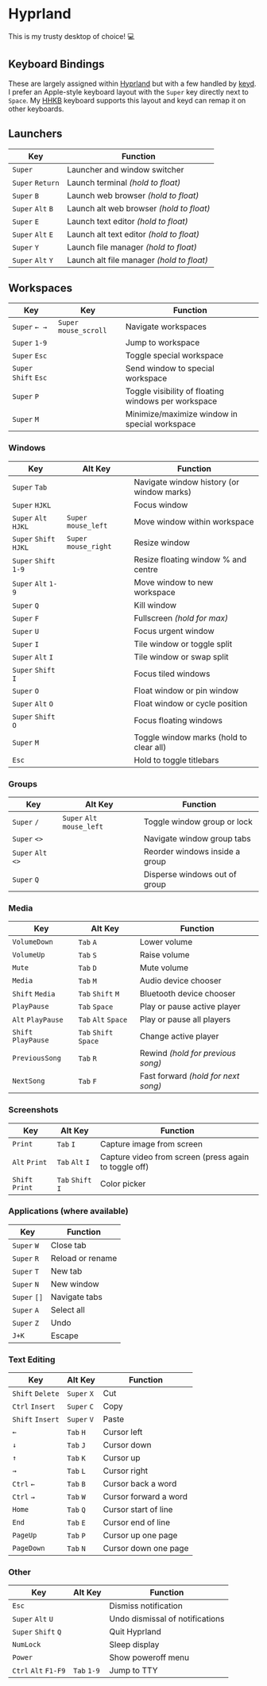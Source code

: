 # Hyprland

This is my trusty desktop of choice! 💻

## Keyboard Bindings

These are largely assigned within
[Hyprland](https://wiki.hypr.land/Configuring/Binds) but with a few handled by
[keyd](https://github.com/rvaiya/keyd). I prefer an Apple-style keyboard layout
with the `Super` key directly next to `Space`. My
[HHKB](https://happyhackingkb.com) keyboard supports this layout and keyd can
remap it on other keyboards.

## Launchers

| Key               | Function                                  |
| ----------------- | ----------------------------------------- |
| `Super`           | Launcher and window switcher              |
| `Super` `Return`  | Launch terminal _(hold to float)_         |
| `Super` `B`       | Launch web browser _(hold to float)_      |
| `Super` `Alt` `B` | Launch alt web browser _(hold to float)_  |
| `Super` `E`       | Launch text editor _(hold to float)_      |
| `Super` `Alt` `E` | Launch alt text editor _(hold to float)_  |
| `Super` `Y`       | Launch file manager _(hold to float)_     |
| `Super` `Alt` `Y` | Launch alt file manager _(hold to float)_ |

## Workspaces

| Key                   | Key                    | Function                                            |
| --------------------- | ---------------------- | --------------------------------------------------- |
| `Super` `← →`         | `Super` `mouse_scroll` | Navigate workspaces                                 |
| `Super` `1-9`         |                        | Jump to workspace                                   |
| `Super` `Esc`         |                        | Toggle special workspace                            |
| `Super` `Shift` `Esc` |                        | Send window to special workspace                    |
| `Super` `P`           |                        | Toggle visibility of floating windows per workspace |
| `Super` `M`           |                        | Minimize/maximize window in special workspace       |

### Windows

| Key                    | Alt Key               | Function                                  |
| ---------------------- | --------------------- | ----------------------------------------- |
| `Super` `Tab`          |                       | Navigate window history (or window marks) |
| `Super` `HJKL`         |                       | Focus window                              |
| `Super` `Alt` `HJKL`   | `Super` `mouse_left`  | Move window within workspace              |
| `Super` `Shift` `HJKL` | `Super` `mouse_right` | Resize window                             |
| `Super` `Shift` `1-9`  |                       | Resize floating window % and centre       |
| `Super` `Alt` `1-9`    |                       | Move window to new workspace              |
| `Super` `Q`            |                       | Kill window                               |
| `Super` `F`            |                       | Fullscreen _(hold for max)_               |
| `Super` `U`            |                       | Focus urgent window                       |
| `Super` `I`            |                       | Tile window or toggle split               |
| `Super` `Alt` `I`      |                       | Tile window or swap split                 |
| `Super` `Shift` `I`    |                       | Focus tiled windows                       |
| `Super` `O`            |                       | Float window or pin window                |
| `Super` `Alt` `O`      |                       | Float window or cycle position            |
| `Super` `Shift` `O`    |                       | Focus floating windows                    |
| `Super` `M`            |                       | Toggle window marks (hold to clear all)   |
| `Esc`                  |                       | Hold to toggle titlebars                  |

### Groups

| Key                | Alt Key                    | Function                       |
| ------------------ | -------------------------- | ------------------------------ |
| `Super` `/`        | `Super` `Alt` `mouse_left` | Toggle window group or lock    |
| `Super` `<>`       |                            | Navigate window group tabs     |
| `Super` `Alt` `<>` |                            | Reorder windows inside a group |
| `Super` `Q`        |                            | Disperse windows out of group  |

### Media

| Key                 | Alt Key               | Function                            |
| ------------------- | --------------------- | ----------------------------------- |
| `VolumeDown`        | `Tab` `A`             | Lower volume                        |
| `VolumeUp`          | `Tab` `S`             | Raise volume                        |
| `Mute`              | `Tab` `D`             | Mute volume                         |
| `Media`             | `Tab` `M`             | Audio device chooser                |
| `Shift` `Media`     | `Tab` `Shift` `M`     | Bluetooth device chooser            |
| `PlayPause`         | `Tab` `Space`         | Play or pause active player         |
| `Alt` `PlayPause`   | `Tab` `Alt` `Space`   | Play or pause all players           |
| `Shift` `PlayPause` | `Tab` `Shift` `Space` | Change active player                |
| `PreviousSong`      | `Tab` `R`             | Rewind _(hold for previous song)_   |
| `NextSong`          | `Tab` `F`             | Fast forward _(hold for next song)_ |

### Screenshots

| Key             | Alt Key           | Function                                              |
| --------------- | ----------------- | ----------------------------------------------------- |
| `Print`         | `Tab` `I`         | Capture image from screen                             |
| `Alt` `Print`   | `Tab` `Alt` `I`   | Capture video from screen (press again to toggle off) |
| `Shift` `Print` | `Tab` `Shift` `I` | Color picker                                          |

### Applications (where available)

| Key          | Function         |
| ------------ | ---------------- |
| `Super` `W`  | Close tab        |
| `Super` `R`  | Reload or rename |
| `Super` `T`  | New tab          |
| `Super` `N`  | New window       |
| `Super` `[]` | Navigate tabs    |
| `Super` `A`  | Select all       |
| `Super` `Z`  | Undo             |
| `J+K`        | Escape           |

### Text Editing

| Key              | Alt Key     | Function              |
| ---------------- | ----------- | --------------------- |
| `Shift` `Delete` | `Super` `X` | Cut                   |
| `Ctrl` `Insert`  | `Super` `C` | Copy                  |
| `Shift` `Insert` | `Super` `V` | Paste                 |
| `←`              | `Tab` `H`   | Cursor left           |
| `↓`              | `Tab` `J`   | Cursor down           |
| `↑`              | `Tab` `K`   | Cursor up             |
| `→`              | `Tab` `L`   | Cursor right          |
| `Ctrl` `←`       | `Tab` `B`   | Cursor back a word    |
| `Ctrl` `→`       | `Tab` `W`   | Cursor forward a word |
| `Home`           | `Tab` `Q`   | Cursor start of line  |
| `End`            | `Tab` `E`   | Cursor end of line    |
| `PageUp`         | `Tab` `P`   | Cursor up one page    |
| `PageDown`       | `Tab` `N`   | Cursor down one page  |

### Other

| Key                  | Alt Key     | Function                        |
| -------------------- | ----------- | ------------------------------- |
| `Esc`                |             | Dismiss notification            |
| `Super` `Alt` `U`    |             | Undo dismissal of notifications |
| `Super` `Shift` `Q`  |             | Quit Hyprland                   |
| `NumLock`            |             | Sleep display                   |
| `Power`              |             | Show poweroff menu              |
| `Ctrl` `Alt` `F1-F9` | `Tab` `1-9` | Jump to TTY                     |

